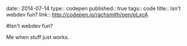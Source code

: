 date:: 2014-07-14
type:: codepen
published:: true
tags:: code
title:: Isn't webdev fun?
link:: http://codepen.io/rachsmith/pen/pLxcA

#Isn't webdev fun?

Me when stuff just works.